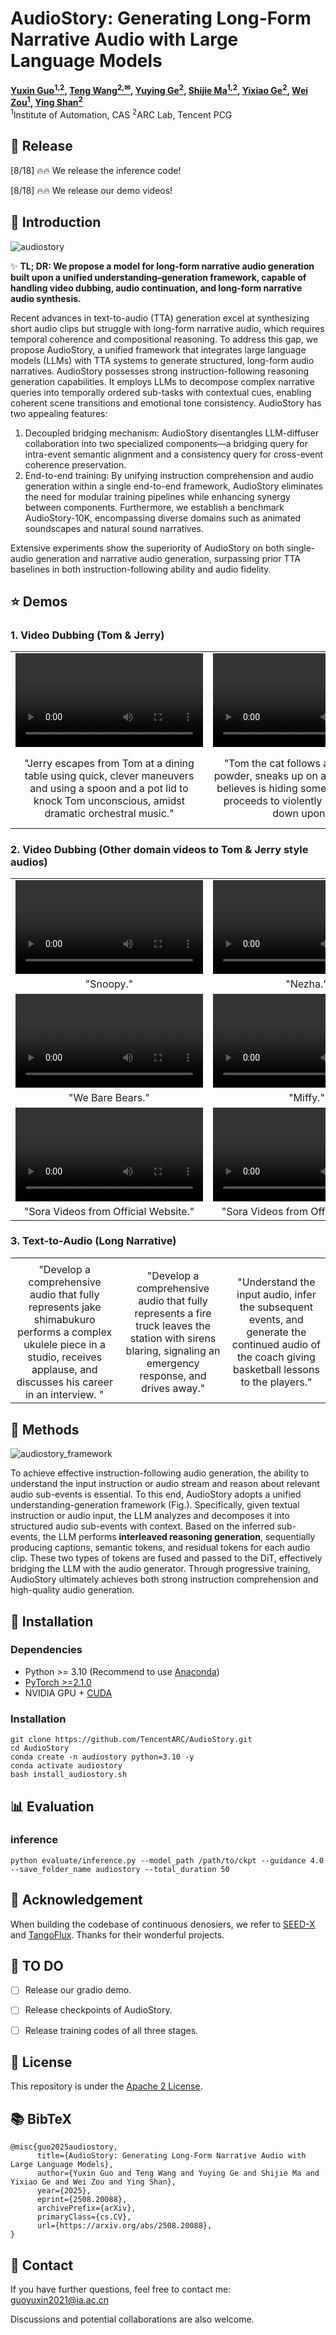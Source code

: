 # AudioStory: Generating Long-Form Narrative Audio with Large Language Models

**[Yuxin Guo<sup>1,2</sup>](https://scholar.google.com/citations?user=x_0spxgAAAAJ&hl=en), 
[Teng Wang<sup>2,&#9993;</sup>](http://ttengwang.com/), 
[Yuying Ge<sup>2</sup>](https://geyuying.github.io/), 
[Shijie Ma<sup>1,2</sup>](https://mashijie1028.github.io/), 
[Yixiao Ge<sup>2</sup>](https://geyixiao.com/), 
[Wei Zou<sup>1</sup>](https://people.ucas.ac.cn/~zouwei),
[Ying Shan<sup>2</sup>](https://scholar.google.com/citations?user=4oXBp9UAAAAJ&hl=en)**
<br>
<sup>1</sup>Institute of Automation, CAS
<sup>2</sup>ARC Lab, Tencent PCG
<br>



## 📖 Release

[8/18] 🔥🔥 We release the inference code!

[8/18] 🔥🔥 We release our demo videos!



## 🔎 Introduction

![audiostory](audiostory.png)

✨ **TL; DR: We propose a model for long-form narrative audio generation built upon a unified understanding–generation framework, capable of handling video dubbing, audio continuation, and long-form narrative audio synthesis.**

Recent advances in text-to-audio (TTA) generation excel at synthesizing short audio clips but struggle with long-form narrative audio, which requires temporal coherence and compositional reasoning. To address this gap, we propose AudioStory, a unified framework that integrates large language models (LLMs) with TTA systems to generate structured, long-form audio narratives. AudioStory possesses strong instruction-following reasoning generation capabilities. It employs LLMs to decompose complex narrative queries into temporally ordered sub-tasks with contextual cues, enabling coherent scene transitions and emotional tone consistency. AudioStory has two appealing features: 

1) Decoupled bridging mechanism: AudioStory disentangles LLM-diffuser collaboration into two specialized components—a bridging query for intra-event semantic alignment and a consistency query for cross-event coherence preservation.
2) End-to-end training: By unifying instruction comprehension and audio generation within a single end-to-end framework, AudioStory eliminates the need for modular training pipelines while enhancing synergy between components. 
    Furthermore, we establish a benchmark AudioStory-10K, encompassing diverse domains such as animated soundscapes and natural sound narratives.

Extensive experiments show the superiority of AudioStory on both single-audio generation and narrative audio generation, surpassing prior TTA baselines in both instruction-following ability and audio fidelity.



## ⭐ Demos

### 1. Video Dubbing (Tom & Jerry)

<table class="center">
  <td><video src="https://github.com/user-attachments/assets/f06b5999-6649-44d3-af38-63fdcecd833c"></video></td>
  <td><video src="https://github.com/user-attachments/assets/17727c2a-bfea-4252-9aa8-48fc9ac33500"></video></td>
  <td><video src="https://github.com/user-attachments/assets/09589d82-62c9-47a6-838a-5a62319f35e2"></video></td>
  <tr>
  <td style="text-align:center;" width="320">"Jerry escapes from Tom at a dining table using quick, clever maneuvers and using a spoon and a pot lid to knock Tom unconscious, amidst dramatic orchestral music."</td>
  <td style="text-align:center;" width="320">"Tom the cat follows a trail of white powder, sneaks up on a yellow cloth he believes is hiding something, and then proceeds to violently smash a book down upon it."</td>
  <td style="text-align:center;" width="320">"At the beach, Jerry pranks Tom by swapping his sugar with sand, and when Tom tries to retaliate by spitting a mouthful of water at him, he accidentally soaks a nearby female cat instead."</td>
  <tr>
</table >




### 2. Video Dubbing (Other domain videos to Tom & Jerry style audios)

<table class="center">
  <td><video src="https://github.com/user-attachments/assets/34e19f06-3b30-4438-a817-9e131af410f3"></video></td>
  <td><video src="https://github.com/user-attachments/assets/4a6de0c6-ef50-4cc3-b31b-d873af6fdf79"></video></td>
  <td><video src="https://github.com/user-attachments/assets/76f7f5de-42c6-475a-853c-5e2ba11ab7b2"></video></td>
  <tr>
  <td style="text-align:center;" width="320">"Snoopy."</td>
  <td style="text-align:center;" width="320">"Nezha."</td>
  <td style="text-align:center;" width="320">"Nezha."</td>
  <tr>
  <td><video src="https://github.com/user-attachments/assets/74415b54-0432-4b0f-9afb-9f2ecf0a80f2"></video></td>
  <td><video src="https://github.com/user-attachments/assets/5141f15b-f2a9-413b-bac1-3c89d61c75dc"></video></td>
  <td><video src="https://github.com/user-attachments/assets/d0cfa875-4637-461c-a8e8-416407a7640c"></video></td>
  <tr>
  <td style="text-align:center;" width="320">"We Bare Bears."</td>
  <td style="text-align:center;" width="320">"Miffy."</td>
  <td style="text-align:center;" width="320">"Donald Duck."</td>
  <tr>
  <td><video src="https://github.com/user-attachments/assets/5c801b5e-ce74-42a2-b8cf-3325ab0d7c4a"></video></td>
  <td><video src="https://github.com/user-attachments/assets/5c9ed7e9-527e-4163-a19b-ffa56ab034dc"></video></td>
  <td><video src="https://github.com/user-attachments/assets/5d603a4a-bf45-4ce9-81a3-62950ea89e99"></video></td>
  <tr>
  <td style="text-align:center;" width="320">"Sora Videos from Official Website."</td>
  <td style="text-align:center;" width="320">"Sora Videos from Official Website."</td>
  <td style="text-align:center;" width="320">"Pets with Tom & Jerry bgm."</td>
  <tr>
</table >



### 3. Text-to-Audio (Long Narrative)

<table class="center">
  <td><audio src="https://github.com/user-attachments/assets/8426c014-0a53-493a-b6f3-33e883749ccc)"></audio></td>
  <td><audio src="https://github.com/user-attachments/assets/996e1e98-a300-42d1-a5b6-83957356d515)"></audio></td>
  <td><audio src="https://github.com/user-attachments/assets/efbf7538-783f-4d1b-bc4b-9051bfb8fc7a)"></audio></td>
  <tr>
  <td style="text-align:center;" width="320">"Develop a comprehensive audio that fully represents jake shimabukuro performs a complex ukulele piece in a studio, receives applause, and discusses his career in an interview.
"</td>
  <td style="text-align:center;" width="320">"Develop a comprehensive audio that fully represents a fire truck leaves the station with sirens blaring, signaling an emergency response, and drives away."</td>
  <td style="text-align:center;" width="320">"Understand the input audio, infer the subsequent events, and generate the continued audio of the coach giving basketball lessons to the players."</td>
  <tr>
</table >



## 🔎 Methods

![audiostory_framework](audiostory_framework.png)

To achieve effective instruction-following audio generation, the ability to understand the input instruction or audio stream and reason about relevant audio sub-events is essential. To this end,  AudioStory adopts a unified understanding-generation framework (Fig.). Specifically, given textual instruction or audio input, the LLM analyzes and decomposes it into structured audio sub-events with context. Based on the inferred sub-events, the LLM performs **interleaved reasoning generation**, sequentially producing captions, semantic tokens, and residual tokens for each audio clip. These two types of tokens are fused and passed to the DiT, effectively bridging the LLM with the audio generator. Through progressive training, AudioStory ultimately achieves both strong instruction comprehension and high-quality audio generation.



## 🔩 Installation

### Dependencies

* Python >= 3.10 (Recommend to use [Anaconda](https://www.anaconda.com/download/#linux))
* [PyTorch >=2.1.0](https://pytorch.org/)
* NVIDIA GPU + [CUDA](https://developer.nvidia.com/cuda-downloads)

### Installation

```
git clone https://github.com/TencentARC/AudioStory.git
cd AudioStory
conda create -n audiostory python=3.10 -y
conda activate audiostory
bash install_audiostory.sh
```



## 📊 Evaluation

### inference

```
python evaluate/inference.py --model_path /path/to/ckpt --guidance 4.0 --save_folder_name audiostory --total_duration 50
```



## 🔋 Acknowledgement

When building the codebase of continuous denosiers, we refer to [SEED-X](https://github.com/AILab-CVC/SEED-X) and [TangoFlux](https://github.com/declare-lab/TangoFlux). Thanks for their wonderful projects.



## 📆 TO DO

- [ ] Release our gradio demo.
- [ ] Release checkpoints of AudioStory.
- [ ] Release training codes of all three stages.



## 📜 License

This repository is under the [Apache 2 License](https://github.com/mashijie1028/Gen4Rep/blob/main/LICENSE).



## 📚 BibTeX

```
@misc{guo2025audiostory,
      title={AudioStory: Generating Long-Form Narrative Audio with Large Language Models}, 
      author={Yuxin Guo and Teng Wang and Yuying Ge and Shijie Ma and Yixiao Ge and Wei Zou and Ying Shan},
      year={2025},
      eprint={2508.20088},
      archivePrefix={arXiv},
      primaryClass={cs.CV},
      url={https://arxiv.org/abs/2508.20088}, 
}
```



## 📧 Contact

If you have further questions, feel free to contact me: guoyuxin2021@ia.ac.cn

Discussions and potential collaborations are also welcome.
